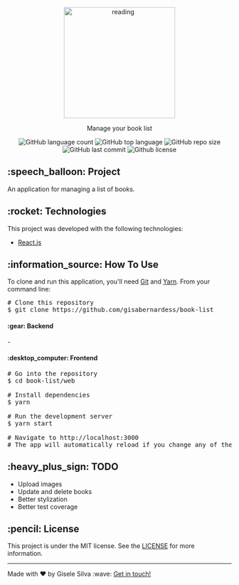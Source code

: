 <div id="readme" class="Box-body readme blob js-code-block-container">
  <article class="markdown-body entry-content p-3 p-md-6" itemprop="text">
    <p align="center"><img alt="reading" src="https://github.com/gisabernardess/book-list/blob/main/.github/reading.svg" width="250px"></p>
    <p align="center">Manage your book list</p>
    <p align="center">
      <img alt="GitHub language count" src="https://img.shields.io/github/languages/count/gisabernardess/books-list">
      <img alt="GitHub top language" src="https://img.shields.io/github/languages/top/gisabernardess/books-list">
      <img alt="GitHub repo size" src="https://img.shields.io/github/repo-size/gisabernardess/books-list">
      <img alt="GitHub last commit" src="https://img.shields.io/github/last-commit/gisabernardess/books-list">
      <img alt="Github license" src="https://img.shields.io/github/license/gisabernardess/books-list">
    </p>
    <h2>:speech_balloon: Project </h2>
    <p>An application for managing a list of books.</p>
    <h2>:rocket: Technologies</h2>
    <p>This project was developed with the following technologies:</p>
    <ul>
      <li><a href="https://reactjs.org/" rel="nofollow">React.js</a></li>
    </ul>
    <h2>:information_source:</a> How To Use </h2>
    <p>To clone and run this application, you'll need <a href="https://git-scm.com" rel="nofollow">Git</a> and  <a href="https://legacy.yarnpkg.com" rel="nofollow">Yarn</a>. From your command line:</p>
    <div class="highlight highlight-source-shell">
      <pre><span class="pl-c"><span class="pl-c">#</span> Clone this repository</span>
$ git clone https://github.com/gisabernardess/book-list</pre>
    </div>
    <h4>:gear: Backend</h4>
    <p>-</p>
    <h4>:desktop_computer: Frontend</h4>
    <div class="highlight highlight-source-shell">
      <pre><span class="pl-c"><span class="pl-c">#</span> Go into the repository</span>
$ <span class="pl-c1">cd</span> book-list/web <br/>
<span class="pl-c"><span class="pl-c">#</span> Install dependencies</span>
$ yarn <br/>
<span class="pl-c"><span class="pl-c">#</span> Run the development server</span>
$ yarn start <br/>
<span class="pl-c"><span class="pl-c">#</span> Navigate to http://localhost:3000</span>
<span class="pl-c"><span class="pl-c">#</span> The app will automatically reload if you change any of the source files.</span></pre>
</div>
<h2>:heavy_plus_sign:</a> TODO </h2>
<ul>
  <li>Upload images</li>
  <li>Update and delete books</li>
  <li>Better stylization</li>
  <li>Better test coverage</li>
</ul>
    <h2>:pencil:</a> License </h2>
    <p>This project is under the MIT license. See the <a href="https://github.com/gisabernardess/books-list/blob/main/LICENSE" rel="nofollow">LICENSE</a> for more information.</p>
    <hr>
    <p>Made with ♥ by Gisele Silva :wave: <a href="https://www.linkedin.com/in/gisabernardess/" rel="nofollow">Get in touch!</a></p>
  </article>
</div>

